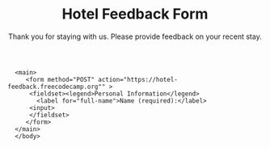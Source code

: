 <!DOCTYPE html>
  <html lang="en">
    <head>
      <meta charset="utf-8">
      <title>Hotel Feedback Forn </title>
    </head><body>
         <header><h1>Hotel Feedback Form</h1>
    <p>Thank you for staying with us. Please provide feedback on your recent stay.</p></header>
   
      <main>
         <form method="POST" action="https://hotel-feedback.freecodecamp.org"" >
          <fieldset><legend>Personal Information</legend>
            <label for="full-name">Name (required):</label>
          <input>
          </fieldset>
         </form>
      </main>
      </body>
